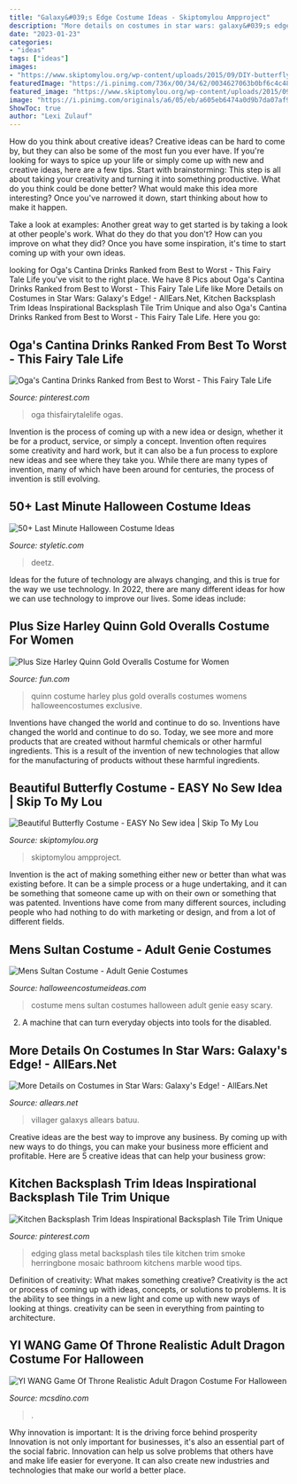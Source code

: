 ```yaml
---
title: "Galaxy&#039;s Edge Costume Ideas - Skiptomylou Ampproject"
description: "More details on costumes in star wars: galaxy&#039;s edge!"
date: "2023-01-23"
categories:
- "ideas"
tags: ["ideas"]
images:
- "https://www.skiptomylou.org/wp-content/uploads/2015/09/DIY-butterfly-costume.jpg"
featuredImage: "https://i.pinimg.com/736x/00/34/62/0034627063b0bf6c4c483c986ae4b0ba.jpg"
featured_image: "https://www.skiptomylou.org/wp-content/uploads/2015/09/DIY-butterfly-costume.jpg"
image: "https://i.pinimg.com/originals/a6/05/eb/a605eb6474a0d9b7da07af93a36621f4.jpg"
ShowToc: true
author: "Lexi Zulauf"
---
```



How do you think about creative ideas?
Creative ideas can be hard to come by, but they can also be some of the most fun you ever have. If you're looking for ways to spice up your life or simply come up with new and creative ideas, here are a few tips. 
Start with brainstorming: This step is all about taking your creativity and turning it into something productive. What do you think could be done better? What would make this idea more interesting? Once you've narrowed it down, start thinking about how to make it happen. 

Take a look at examples: Another great way to get started is by taking a look at other people's work. What do they do that you don't? How can you improve on what they did? Once you have some inspiration, it's time to start coming up with your own ideas.

	

		
looking for Oga&#039;s Cantina Drinks Ranked from Best to Worst - This Fairy Tale Life you've visit to the right place. We have 8 Pics about Oga&#039;s Cantina Drinks Ranked from Best to Worst - This Fairy Tale Life like More Details on Costumes in Star Wars: Galaxy&#039;s Edge! - AllEars.Net, Kitchen Backsplash Trim Ideas Inspirational Backsplash Tile Trim Unique and also Oga&#039;s Cantina Drinks Ranked from Best to Worst - This Fairy Tale Life. Here you go:
		
    
## Oga&#039;s Cantina Drinks Ranked From Best To Worst - This Fairy Tale Life

<img loading=lazy src="https://i.pinimg.com/736x/00/34/62/0034627063b0bf6c4c483c986ae4b0ba.jpg" onerror="this.onerror=null;this.src='https://tse4.mm.bing.net/th?id=OIP.-ifIUghXcFT4G2VX0QAlHwHaLH&amp;pid=15.1';" alt="Oga&#039;s Cantina Drinks Ranked from Best to Worst - This Fairy Tale Life">

_Source: pinterest.com_

>oga thisfairytalelife ogas. 

	

Invention is the process of coming up with a new idea or design, whether it be for a product, service, or simply a concept. Invention often requires some creativity and hard work, but it can also be a fun process to explore new ideas and see where they take you. While there are many types of invention, many of which have been around for centuries, the process of invention is still evolving.

    
## 50+ Last Minute Halloween Costume Ideas

<img loading=lazy src="https://styletic.com/wp-content/uploads/2016/10/last-minute-halloween-costumes/53-last-minute-halloween-costume-ideas.jpg" onerror="this.onerror=null;this.src='https://tse4.mm.bing.net/th?id=OIP.DaVYs9EjKBE6VI0Lrup5SwHaQY&amp;pid=15.1';" alt="50+ Last Minute Halloween Costume Ideas">

_Source: styletic.com_

>deetz. 

	

Ideas for the future of technology are always changing, and this is true for the way we use technology. In 2022, there are many different ideas for how we can use technology to improve our lives. Some ideas include: 

    
## Plus Size Harley Quinn Gold Overalls Costume For Women

<img loading=lazy src="https://images.fun.com/products/65353/1-1/womens-plus-vharley-quinn-gold-overalls-costume.jpg" onerror="this.onerror=null;this.src='https://tse4.mm.bing.net/th?id=OIP.dWG7YiJsC6tC5PZsHDiaugHaKl&amp;pid=15.1';" alt="Plus Size Harley Quinn Gold Overalls Costume for Women">

_Source: fun.com_

>quinn costume harley plus gold overalls costumes womens halloweencostumes exclusive. 

	

Inventions have changed the world and continue to do so.
Inventions have changed the world and continue to do so. Today, we see more and more products that are created without harmful chemicals or other harmful ingredients. This is a result of the invention of new technologies that allow for the manufacturing of products without these harmful ingredients.

    
## Beautiful Butterfly Costume - EASY No Sew Idea | Skip To My Lou

<img loading=lazy src="https://www.skiptomylou.org/wp-content/uploads/2015/09/DIY-butterfly-costume.jpg" onerror="this.onerror=null;this.src='https://tse1.mm.bing.net/th?id=OIP.igoOPhSpcosDZyCCbFs1bAHaLH&amp;pid=15.1';" alt="Beautiful Butterfly Costume - EASY No Sew idea | Skip To My Lou">

_Source: skiptomylou.org_

>skiptomylou ampproject. 

	

Invention is the act of making something either new or better than what was existing before. It can be a simple process or a huge undertaking, and it can be something that someone came up with on their own or something that was patented. Inventions have come from many different sources, including people who had nothing to do with marketing or design, and from a lot of different fields.

    
## Mens Sultan Costume - Adult Genie Costumes

<img loading=lazy src="http://images.halloweencostumeideas.com/products/8512/1-1/mens-sultan-costume.jpg" onerror="this.onerror=null;this.src='https://tse2.mm.bing.net/th?id=OIP.-evibkHUATfqSjOBCB9A1QHaKl&amp;pid=15.1';" alt="Mens Sultan Costume - Adult Genie Costumes">

_Source: halloweencostumeideas.com_

>costume mens sultan costumes halloween adult genie easy scary. 

	

2. A machine that can turn everyday objects into tools for the disabled.

    
## More Details On Costumes In Star Wars: Galaxy&#039;s Edge! - AllEars.Net

<img loading=lazy src="https://allears.net/wp-content/uploads/2019/02/Star-Wars-Galaxys-Edge-Cast-Costumes-Black-Spire-Outpost-Villager-19-002.jpg" onerror="this.onerror=null;this.src='https://tse3.mm.bing.net/th?id=OIP.985CS9toz_PgDT5B8xpRxAHaLH&amp;pid=15.1';" alt="More Details on Costumes in Star Wars: Galaxy&#039;s Edge! - AllEars.Net">

_Source: allears.net_

>villager galaxys allears batuu. 

	

Creative ideas are the best way to improve any business. By coming up with new ways to do things, you can make your business more efficient and profitable. Here are 5 creative ideas that can help your business grow: 

    
## Kitchen Backsplash Trim Ideas Inspirational Backsplash Tile Trim Unique

<img loading=lazy src="https://i.pinimg.com/originals/a6/05/eb/a605eb6474a0d9b7da07af93a36621f4.jpg" onerror="this.onerror=null;this.src='https://tse4.mm.bing.net/th?id=OIP.5EwRhzOWTItB5GXgo8WePQHaJ4&amp;pid=15.1';" alt="Kitchen Backsplash Trim Ideas Inspirational Backsplash Tile Trim Unique">

_Source: pinterest.com_

>edging glass metal backsplash tiles tile kitchen trim smoke herringbone mosaic bathroom kitchens marble wood tips. 

	

Definition of creativity: What makes something creative?
Creativity is the act or process of coming up with ideas, concepts, or solutions to problems. It is the ability to see things in a new light and come up with new ways of looking at things. creativity can be seen in everything from painting to architecture.

    
## YI WANG Game Of Throne Realistic Adult Dragon Costume For Halloween

<img loading=lazy src="https://cdn.shopify.com/s/files/1/2381/2037/articles/DSC03609_grande.jpg?v=1547396031" onerror="this.onerror=null;this.src='https://tse1.mm.bing.net/th?id=OIP.3VhvRaolHRCYxOoV0Z_DlwHaCZ&amp;pid=15.1';" alt="YI WANG Game Of Throne Realistic Adult Dragon Costume For Halloween">

_Source: mcsdino.com_

>. 

	

Why innovation is important: It is the driving force behind prosperity
Innovation is not only important for businesses, it's also an essential part of the social fabric. Innovation can help us solve problems that others have and make life easier for everyone. It can also create new industries and technologies that make our world a better place.

